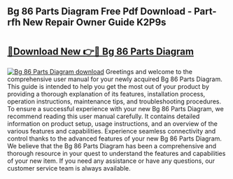 ## Bg 86 Parts Diagram Free Pdf Download - Part-rfh New Repair Owner Guide K2P9s

# <h2><a href="http://dfheq70.blite.top/?on=Bg+86+Parts+Diagram">🔗Download New 👉🔴 Bg 86 Parts Diagram</a></h2>

[![Bg 86 Parts Diagram download](https://i.imgur.com/lujVjoI.png)](http://dfheq70.blite.top/?on=Bg+86+Parts+Diagram)
Greetings and welcome to the comprehensive user manual for your newly acquired Bg 86 Parts Diagram. This guide is intended to help you get the most out of your product by providing a thorough explanation of its features, installation process, operation instructions, maintenance tips, and troubleshooting procedures. To ensure a successful experience with your new Bg 86 Parts Diagram, we recommend reading this user manual carefully. It contains detailed information on product setup, usage instructions, and an overview of the various features and capabilities. Experience seamless connectivity and control thanks to the advanced features of your new Bg 86 Parts Diagram. We believe that the Bg 86 Parts Diagram has been a comprehensive and thorough resource in your quest to understand the features and capabilities of your new item. If you need any assistance or have any questions, our customer service team is always available.
